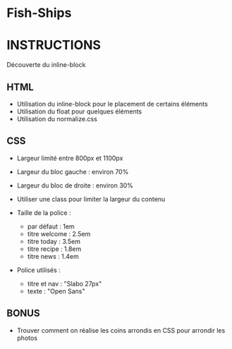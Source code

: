 # Fish-Ships
# INSTRUCTIONS
Découverte du inline-block

## HTML
- Utilisation du inline-block pour le placement de certains éléments
- Utilisation du float pour quelques éléments
- Utilisation du normalize.css


## CSS
- Largeur limité entre 800px et 1100px
- Largeur du bloc gauche : environ 70%
- Largeur du bloc de droite : environ 30%
- Utiliser une class pour limiter la largeur du contenu
- Taille de la police :
    - par défaut : 1em
    - titre welcome : 2.5em
    - titre today : 3.5em
    - titre recipe : 1.8em
    - titre news : 1.4em

- Police utilisés :
    - titre et nav : "Slabo 27px"
    - texte : "Open Sans"

## BONUS
- Trouver comment on réalise les coins arrondis en CSS pour arrondir les photos
